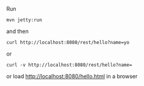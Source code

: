 Run

    mvn jetty:run

and then

    curl http://localhost:8080/rest/hello?name=yo

or

    curl -v http://localhost:8080/rest/hello?name=

or load <http://localhost:8080/hello.html> in a browser